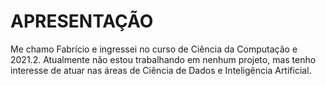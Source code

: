 # APRESENTAÇÃO
Me chamo Fabrício e ingressei no curso de Ciência da Computação e 2021.2. Atualmente não estou trabalhando em nenhum projeto, mas tenho interesse de atuar nas áreas de Ciência de Dados e Inteligência Artificial.
